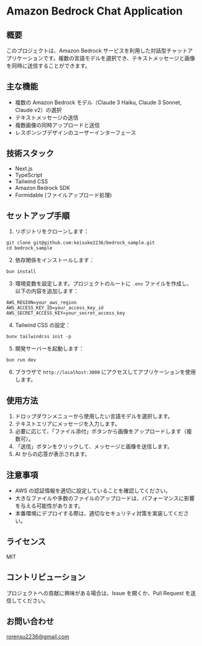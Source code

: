 # Amazon Bedrock Chat Application

## 概要

このプロジェクトは、Amazon Bedrock サービスを利用した対話型チャットアプリケーションです。複数の言語モデルを選択でき、テキストメッセージと画像を同時に送信することができます。

## 主な機能

- 複数の Amazon Bedrock モデル（Claude 3 Haiku, Claude 3 Sonnet, Claude v2）の選択
- テキストメッセージの送信
- 複数画像の同時アップロードと送信
- レスポンシブデザインのユーザーインターフェース

## 技術スタック

- Next.js
- TypeScript
- Tailwind CSS
- Amazon Bedrock SDK
- Formidable (ファイルアップロード処理)

## セットアップ手順

1. リポジトリをクローンします：

```
git clone git@github.com:keisuke2236/bedrock_sample.git
cd bedrock_sample
```

2. 依存関係をインストールします：

```
bun install
```

3. 環境変数を設定します。プロジェクトのルートに `.env` ファイルを作成し、以下の内容を追加します：

```
AWS_REGION=your_aws_region
AWS_ACCESS_KEY_ID=your_access_key_id
AWS_SECRET_ACCESS_KEY=your_secret_access_key
```

4. Tailwind CSS の設定：

```
bunx tailwindcss init -p
```

5. 開発サーバーを起動します：

```
bun run dev
```

6. ブラウザで `http://localhost:3000` にアクセスしてアプリケーションを使用します。

## 使用方法

1. ドロップダウンメニューから使用したい言語モデルを選択します。
2. テキストエリアにメッセージを入力します。
3. 必要に応じて、「ファイル添付」ボタンから画像をアップロードします（複数可）。
4. 「送信」ボタンをクリックして、メッセージと画像を送信します。
5. AI からの応答が表示されます。

## 注意事項

- AWS の認証情報を適切に設定していることを確認してください。
- 大きなファイルや多数のファイルのアップロードは、パフォーマンスに影響を与える可能性があります。
- 本番環境にデプロイする際は、適切なセキュリティ対策を実装してください。

## ライセンス

MIT

## コントリビューション

プロジェクトへの貢献に興味がある場合は、Issue を開くか、Pull Request を送信してください。

## お問い合わせ

rorensu2236@gmail.com
